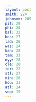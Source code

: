 ```yaml
---
layout: post
smith: 224
johnson: 205
pit: 28
phi: 26
bal: 32
bos: 27
lad: 26
was: 24
kan: 28
tam: 33
nyy: 28
cle: 28
tor: 22
stl: 27
min: 26
hou: 31
atl: 24
sdg: 19
---
```

